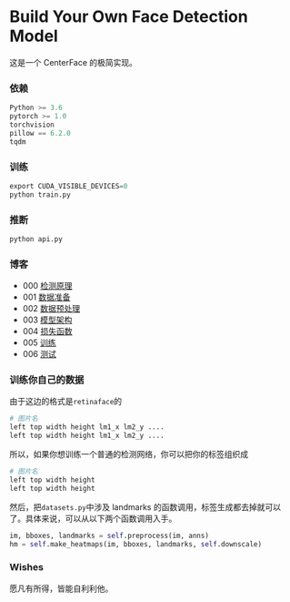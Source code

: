 # Build Your Own Face Detection Model

这是一个 CenterFace 的极简实现。

### 依赖

```py
Python >= 3.6
pytorch >= 1.0
torchvision
pillow == 6.2.0
tqdm
```

### 训练

```py
export CUDA_VISIBLE_DEVICES=0
python train.py
```

### 推断

```py
python api.py
```

### 博客

+ 000 [检测原理](./blog/theory.md)
+ 001 [数据准备](./blog/data.md)
+ 002 [数据预处理](./blog/preprocess.md)
+ 003 [模型架构](./blog/model.md)
+ 004 [损失函数](./blog/loss.md)
+ 005 [训练](./blog/train.md)
+ 006 [测试](./blog/test.md)

### 训练你自己的数据

由于这边的格式是`retinaface`的

```sh
# 图片名
left top width height lm1_x lm2_y .... 
left top width height lm1_x lm2_y .... 
```

所以，如果你想训练一个普通的检测网络，你可以把你的标签组织成

```sh
# 图片名
left top width height
left top width height
```

然后，把`datasets.py`中涉及 landmarks 的函数调用，标签生成都去掉就可以了。具体来说，可以从以下两个函数调用入手。

```py
im, bboxes, landmarks = self.preprocess(im, anns)
hm = self.make_heatmaps(im, bboxes, landmarks, self.downscale)
```

### Wishes

愿凡有所得，皆能自利利他。